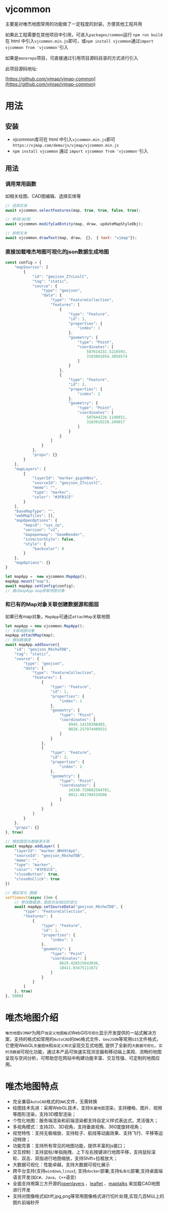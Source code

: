 # vjcommon

主要是对唯杰地图常用的功能做了一定程度的封装，方便其他工程共用

如果此工程需要在其他项目中引用，可进入`packages/common`运行 `npm run build`在 html 中引入`vjcommon.min.js`即可，或`npm install vjcommon`通过`import vjcommon from 'vjcommon'`引入

如果是`monorepo`项目，可直接通过引用项目源码目录的方式进行引入

此项目源码地址: 

[https://github.com/vjmap/vjmap-common](https://github.com/vjmap/vjmap-common)

# 用法

## 安装

 - vjcommon库可在 html 中引入`vjcommon.min.js`即可 `https://vjmap.com/demo/js/vjmap/vjcommon.min.js`
 - `npm install vjcommon` 通过 `import vjcommon from 'vjcommon'`引入

 ## 用法
 ### 调用常用函数
 如相关绘图、CAD图编辑、选择实体等

 ```js
 // 选择实体
 await vjcommon.selectFeatures(map, true, true, false, true);

 // 修改CAD图
 await vjcommon.modifyCadEntity(map, draw, updateMapStyleObj);

 // 绘制文本
await vjcommon.drawText(map, draw， {}， { text: "vjmap"});
 ```

### 直接加载唯杰地图可视化的json数据生成地图
```js
const config = {
    "mapSources": [
        {
            "id": "geojson_Z7cLnslC",
            "tag": "static",
            "source": {
                "type": "geojson",
                "data": {
                    "type": "FeatureCollection",
                    "features": [
                        {
                            "type": "Feature",
                            "id": 1,
                            "properties": {
                                "index": 1
                            },
                            "geometry": {
                                "type": "Point",
                                "coordinates": [
                                    587614231.5210593,
                                    3103881054.3056574
                                ]
                            }
                        },
                        {
                            "type": "Feature",
                            "id": 2,
                            "properties": {
                                "index": 2
                            },
                            "geometry": {
                                "type": "Point",
                                "coordinates": [
                                    587644226.1148031,
                                    3103918228.249017
                                ]
                            }
                        }
                    ]
                }
            },
            "props": {}
        }
    ],
    "mapLayers": [
        {
            "layerId": "marker_qigxhNnv",
            "sourceId": "geojson_Z7cLnslC",
            "memo": "",
            "type": "marker",
            "color": "#3FB1CE"
        }
    ],
    "baseMapType": "",
    "webMapTiles": [],
    "mapOpenOptions": {
        "mapid": "sys_zp",
        "version": "v2",
        "mapopenway": "GeomRender",
        "isVectorStyle": false,
        "style": {
            "backcolor": 0
        }
    },
    "mapOptions": {}
}

let mapApp =  new vjcommon.MapApp();
mapApp.mount("map");
await mapApp.setConfig(config);
// 通过mapApp.map获取地图对象
```

### 和已有的Map对象关联创建数据源和图层
如果已有map对象，`MapApp`可通过`attachMap`关联地图
```js
let mapApp = new vjcommon.MapApp();
// 关联地图对象
mapApp.attachMap(map);
// 增加数据源
await mapApp.addSource({
    "id": "geojson_R6shwTDB",
    "tag": "static",
    "source": {
        "type": "geojson",
        "data": {
            "type": "FeatureCollection",
            "features": [
                {
                    "type": "Feature",
                    "id": 1,
                    "properties": {
                        "index": 1
                    },
                    "geometry": {
                        "type": "Point",
                        "coordinates": [
                            9945.14159398403,
                            8028.257974499531
                        ]
                    }
                },
                {
                    "type": "Feature",
                    "id": 2,
                    "properties": {
                        "index": 2
                    },
                    "geometry": {
                        "type": "Point",
                        "coordinates": [
                            14330.729692594781,
                            8912.481704534506
                        ]
                    }
                }
            ]
        }
    },
    "props": {}
}, true)

// 增加图层与数据源关联
await mapApp.addLayer( {
    "layerId": "marker_NM49tApU",
    "sourceId": "geojson_R6shwTDB",
    "memo": "",
    "type": "marker",
    "color": "#3FB1CE",
    "closeButton": true,
    "closeOnClick": true
})

// 模拟变化 数据
setTimeout(async ()=> {
    // 修改数据源，图层也会相应的变化
    await mapApp.setSourceData("geojson_R6shwTDB", {
        "type": "FeatureCollection",
        "features": [
            {
                "type": "Feature",
                "id": 1,
                "properties": {
                    "index": 1
                },
                "geometry": {
                    "type": "Point",
                    "coordinates": [
                        8629.428315643036,
                        18411.03475111672
                    ]
                }
            }
        ]
    }, true)
}, 5000)
```

# 唯杰地图介绍

`唯杰地图VJMAP`为用户`自定义地图格式`WebGIS`可视化`显示开发提供的一站式解决方案，支持的格式如常用的`AutoCAD`的`DWG`格式文件、`GeoJSON`等常用`GIS`文件格式，它使用WebGL`矢量图块`和`自定义样式`呈现交互式地图, 提供了全新的`大数据可视化`、`实时流数据`可视化功能，通过本产品可快速实现浏览器和移动端上美观、流畅的地图呈现与空间分析，可帮助您在网站中构建功能丰富、交互性强、可定制的地图应用。

# 唯杰地图特点

- 完全兼容`AutoCAD`格式的`DWG`文件，无需转换
- 绘图技术先进：采用WebGL技术，支持`矢量地图`渲染，支持栅格、图片、视频等图形渲染，支持3D模型渲染；
- 个性化地图：服务端渲染和前端渲染都支持自定义样式表达式，灵活强大；
- 多视角模式：支持2D、3D视角，支持垂直视角、360度旋转视角；
- 视觉特性：支持无极缩放、支持粒子、航线等动画效果、支持飞行、平移等运动特效；
- 功能完善：支持所有常见的地图功能，提供丰富的js接口；
- 交互控制：支持鼠标/单指拖拽、上下左右按键进行地图平移，支持鼠标滚轮、双击、双指进行地图缩放，支持Shift+拉框放大；
- 大数据可视化：性能卓越，支持大数据可视化展示
- 跨平台支持(支持`windows`,`linux`); 支持`docker`部署;支持`私有化`部署;支持桌面端语言开发(如`C#`、`Java`、`C++`语言)
- 全面支持用第三方开源的[openlayers](https://vjmap.com/demo/#/demo/map/openlayers/01olraster) 、[leaflet](https://vjmap.com/demo/#/demo/map/leaflet/01leafletraster) 、[maptalks](https://vjmap.com/demo/#/demo/map/maptalks/01maptalksraster) 来加载CAD地图进行开发
- 支持对图像格式如tiff,jpg,png等常用图像格式进行切片处理,实现几百M以上的图片前端秒开

